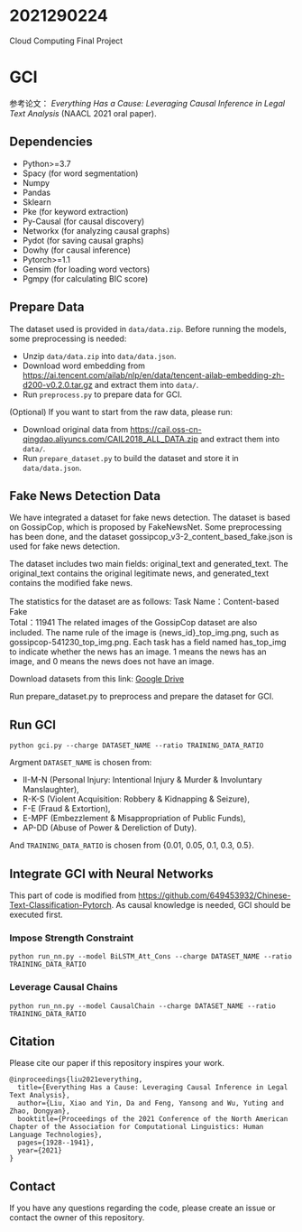 # 2021290224
Cloud Computing Final Project
# GCI
参考论文： *Everything Has a Cause: Leveraging Causal Inference in Legal Text Analysis* (NAACL 2021 oral paper).

## Dependencies
 - Python>=3.7
 - Spacy (for word segmentation)
 - Numpy
 - Pandas
 - Sklearn
 - Pke (for keyword extraction)
 - Py-Causal (for causal discovery)
 - Networkx (for analyzing causal graphs)
 - Pydot (for saving causal graphs)
 - Dowhy (for causal inference)
 - Pytorch>=1.1
 - Gensim (for loading word vectors)
 - Pgmpy (for calculating BIC score)

## Prepare Data
The dataset used is provided in `data/data.zip`. 
Before running the models, some preprocessing is needed:
 - Unzip `data/data.zip` into `data/data.json`.
 - Download word embedding from https://ai.tencent.com/ailab/nlp/en/data/tencent-ailab-embedding-zh-d200-v0.2.0.tar.gz  and extract them into `data/`.
 - Run `preprocess.py` to prepare data for GCI.
 
(Optional) If you want to start from the raw data, please run:
 - Download original data from https://cail.oss-cn-qingdao.aliyuncs.com/CAIL2018_ALL_DATA.zip and extract them into `data/`.
 - Run `prepare_dataset.py` to build the dataset and store it in `data/data.json`.

## Fake News Detection Data
We have integrated a dataset for fake news detection. The dataset is based on GossipCop, which is proposed by FakeNewsNet. Some preprocessing has been done, and the dataset gossipcop_v3-2_content_based_fake.json is used for fake news detection.

The dataset includes two main fields: original_text and generated_text. The original_text contains the original legitimate news, and generated_text contains the modified fake news.

The statistics for the dataset are as follows:
Task Name：Content-based Fake	
Total：11941
The related images of the GossipCop dataset are also included. The name rule of the image is {news_id}_top_img.png, such as gossipcop-541230_top_img.png. Each task has a field named has_top_img to indicate whether the news has an image. 1 means the news has an image, and 0 means the news does not have an image.

Download datasets from this link:  [Google Drive](https://drive.google.com/drive/folders/1rLrh5x5UlYskfbhhVyz523MKgmCDyuX2?usp=sharing)

Run prepare_dataset.py to preprocess and prepare the dataset for GCI.


## Run GCI
```
python gci.py --charge DATASET_NAME --ratio TRAINING_DATA_RATIO
```
Argment `DATASET_NAME` is chosen from:

 - II-M-N (Personal Injury: Intentional Injury & Murder & Involuntary Manslaughter),
 - R-K-S (Violent Acquisition: Robbery & Kidnapping & Seizure),
 - F-E (Fraud & Extortion),
 - E-MPF (Embezzlement & Misappropriation of Public Funds),
 - AP-DD (Abuse of Power & Dereliction of Duty).
 
And `TRAINING_DATA_RATIO` is chosen from {0.01, 0.05, 0.1, 0.3, 0.5}.

## Integrate GCI with Neural Networks
This part of code is modified from https://github.com/649453932/Chinese-Text-Classification-Pytorch. As causal knowledge is needed, GCI should be executed first.
### Impose Strength Constraint
```
python run_nn.py --model BiLSTM_Att_Cons --charge DATASET_NAME --ratio TRAINING_DATA_RATIO
```
### Leverage Causal Chains
```
python run_nn.py --model CausalChain --charge DATASET_NAME --ratio TRAINING_DATA_RATIO
```

## Citation
Please cite our paper if this repository inspires your work.
```
@inproceedings{liu2021everything,
  title={Everything Has a Cause: Leveraging Causal Inference in Legal Text Analysis},
  author={Liu, Xiao and Yin, Da and Feng, Yansong and Wu, Yuting and Zhao, Dongyan},
  booktitle={Proceedings of the 2021 Conference of the North American Chapter of the Association for Computational Linguistics: Human Language Technologies},
  pages={1928--1941},
  year={2021}
}
```

## Contact
If you have any questions regarding the code, please create an issue or contact the owner of this repository.
